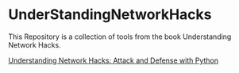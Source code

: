 # UnderStandingNetworkHacks
This Repository is a collection of tools from the book Understanding Network Hacks.  

[Understanding Network Hacks: Attack and Defense with Python](https://www.amazon.com/Understanding-Network-Hacks-Attack-Defense/dp/3662508621/ref=pd_sbs_14_t_1?_encoding=UTF8&psc=1&refRID=AG5TNQWAKTYSF6RZJQ6X "Buy this on Amazon")
